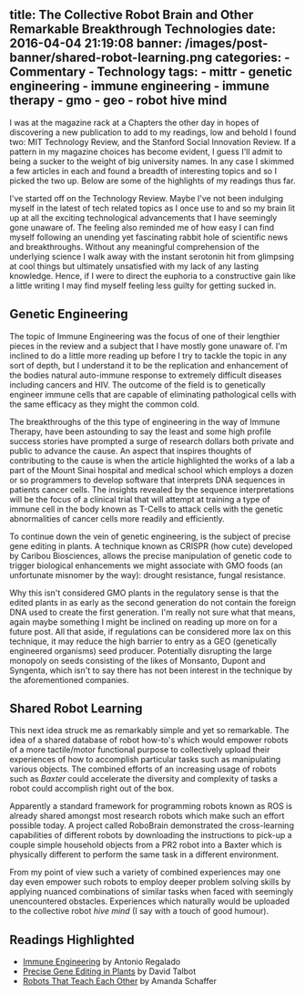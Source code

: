 title: The Collective Robot Brain and Other Remarkable Breakthrough Technologies
date: 2016-04-04 21:19:08
banner: /images/post-banner/shared-robot-learning.png
categories:
	- Commentary
	- Technology
tags:
	- mittr
	- genetic engineering
	- immune engineering
	- immune therapy
	- gmo
	- geo
	- robot hive mind
---
I was at the magazine rack at a Chapters the other day in hopes of discovering a new publication to add to my readings, low and behold I found two: MIT Technology Review, and the Stanford Social Innovation Review. If a pattern in my magazine choices has become evident, I guess I'll admit to being a sucker to the weight of big university names. In any case I skimmed a few articles in each and found a breadth of interesting topics and so I picked the two up. Below are some of the highlights of my readings thus far.

<!-- more -->
I've started off on the Technology Review. Maybe I've not been indulging myself in the latest of tech related topics as I once use to and so my brain lit up at all the exciting technological advancements that I have seemingly gone unaware of. The feeling also reminded me of how easy I can find myself following an unending yet fascinating rabbit hole of scientific news and breakthroughs. Without any meaningful comprehension of the underlying science I walk away with the instant serotonin hit from glimpsing at cool things but ultimately unsatisfied with my lack of any lasting knowledge. Hence, if I were to direct the euphoria to a constructive gain like a little writing I may find myself feeling less guilty for getting sucked in.

## Genetic Engineering
The topic of Immune Engineering was the focus of one of their lengthier pieces in the review and a subject that I have mostly gone unaware of. I'm inclined to do a little more reading up before I try to tackle the topic in any sort of depth, but I understand it to be the replication and enhancement of the bodies natural auto-immune response to extremely difficult diseases including cancers and HIV. The outcome of the field is to genetically engineer immune cells that are capable of eliminating pathological cells with the same efficacy as they might the common cold. 

The breakthroughs of the this type of engineering in the way of Immune Therapy, have been astounding to say the least and some high profile success stories have prompted a surge of research dollars both private and public to advance the cause. An aspect that inspires thoughts of contributing to the cause is when the article highlighted the works of a lab a part of the Mount Sinai hospital and medical school which employs a dozen or so programmers to develop software that interprets DNA sequences in patients cancer cells. The insights revealed by the sequence interpretations will be the focus of a clinical trial that will attempt at training a type of immune cell in the body known as T-Cells to attack cells with the genetic abnormalities of cancer cells more readily and efficiently.

To continue down the vein of genetic engineering, is the subject of precise gene editing in plants. A technique known as CRISPR (how cute) developed by Caribou Biosciences, allows the precise manipulation of genetic code to trigger biological enhancements we might associate with GMO foods (an unfortunate misnomer by the way): drought resistance, fungal resistance. 

Why this isn't considered GMO plants in the regulatory sense is that the edited plants in as early as the second generation do not contain the foreign DNA used to create the first generation. I'm really not sure what that means, again maybe something I might be inclined on reading up more on for a future post. All that aside, if regulations can be considered more lax on this technique, it may reduce the high barrier to entry as a GEO (genetically engineered organisms) seed producer. Potentially disrupting the large monopoly on seeds consisting of the likes of Monsanto, Dupont and Syngenta, which isn't to say there has not been interest in the technique by the aforementioned companies.

## Shared Robot Learning
This next idea struck me as remarkably simple and yet so remarkable. The idea of a shared database of robot how-to's which would empower robots of a more tactile/motor functional purpose to collectively upload their experiences of how to accomplish particular tasks such as manipulating various objects. The combined efforts of an increasing usage of robots such as _Baxter_ could accelerate the diversity and complexity of tasks a robot could accomplish right out of the box. 

Apparently a standard framework for programming robots known as ROS is already shared amongst most research robots which make such an effort possible today. A project called RoboBrain demonstrated the cross-learning capabilities of different robots by downloading the instructions to pick-up a couple simple household objects from a PR2 robot into a Baxter which is physically different to perform the same task in a different environment.

From my point of view such a variety of combined experiences may one day even empower such robots to employ deeper problem solving skills by applying nuanced combinations of similar tasks when faced with seemingly unencountered obstacles. Experiences which naturally would be uploaded to the collective robot _hive mind_ (I say with a touch of good humour). 

## Readings Highlighted

- [Immune Engineering](https://www.technologyreview.com/s/600763/10-breakthrough-technologies-2016-immune-engineering/) by Antonio Regalado
- [Precise Gene Editing in Plants](https://www.technologyreview.com/s/600765/10-breakthrough-technologies-2016-precise-gene-editing-in-plants/) by David Talbot
- [Robots That Teach Each Other](https://www.technologyreview.com/s/600768/10-breakthrough-technologies-2016-robots-that-teach-each-other/) by Amanda Schaffer